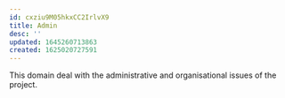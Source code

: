 ```yaml
---
id: cxziu9M05hkxCC2IrlvX9
title: Admin
desc: ''
updated: 1645260713863
created: 1625020727591
---
```

This domain deal with the administrative and organisational issues of the project.
